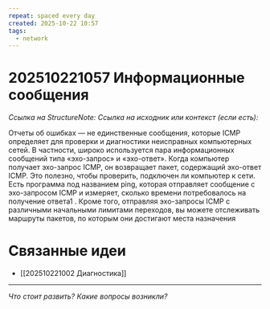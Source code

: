 ```yaml
---
repeat: spaced every day
created: 2025-10-22 10:57
tags:
  - network
---
```

# 202510221057 Информационные сообщения

*Ссылка на StructureNote:*
*Ссылка на исходник или контекст (если есть):*

Отчеты об ошибках — не единственные сообщения, которые ICMP определяет для проверки и диагностики неисправных компьютерных сетей. В частности, широко используется пара информационных сообщений типа «эхо-запрос» и «эхо-ответ». Когда компьютер получает эхо-запрос ICMP, он возвращает пакет, содержащий эхо-ответ ICMP. Это полезно, чтобы проверить, подключен ли компьютер к сети. Есть программа под названием ping, которая отправляет сообщение с эхо-запросом ICMP и измеряет, сколько времени потребовалось на получение ответа1 . Кроме того, отправляя эхо-запросы ICMP с различными начальными лимитами переходов, вы можете отслеживать маршруты пакетов, по которым они достигают места назначения

# Связанные идеи

- [[202510221002 Диагностика]]

---

*Что стоит развить? Какие вопросы возникли?*
